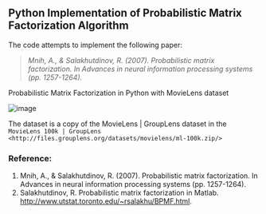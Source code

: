 ## Python Implementation of Probabilistic Matrix Factorization Algorithm 

The code attempts to implement the following paper:

> *Mnih, A., & Salakhutdinov, R. (2007). Probabilistic matrix factorization. In Advances in neural information processing systems (pp. 1257-1264).*

Probabilistic Matrix Factorization in Python with MovieLens dataset

![image](https://github.com/fuhailin/Probabilistic-Matrix-Factorization/blob/master/docs/PMF.png)

The dataset is a copy of the MovieLens | GroupLens 
dataset in the `MovieLens 100k | GroupLens <http://files.grouplens.org/datasets/movielens/ml-100k.zip/>`

### Reference:  
1. Mnih, A., & Salakhutdinov, R. (2007). Probabilistic matrix factorization. In Advances in neural information processing systems (pp. 1257-1264).  
2. Salakhutdinov, R. Probabilistic matrix factorization in Matlab. http://www.utstat.toronto.edu/~rsalakhu/BPMF.html.  
